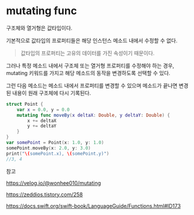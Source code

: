 # mutating func

구조체와 열거형은 값타입이다. 

기본적으로 값타입의 프로퍼티들은 해당 인스턴스 메소드 내에서 수정할 수 없다. 

>  값타입의 프로퍼티는 고유의 데이터를 가진 속성이기 때문이다.

그러나 특정 메소드 내에서 구조체 또는 열거형 프로퍼티를 수정해야 하는 경우, mutating 키워드를 가지고 해당 메소드의 동작을 변경하도록 선택할 수 있다. 

그런 다음 메소드는 메소드 내에서 프로퍼티를 변경할 수 있으며 메소드가 끝나면 변경된 내용이 원래 구조체에 다시 기록된다. 

```swift
struct Point {
    var x = 0.0, y = 0.0
    mutating func moveBy(x deltaX: Double, y deltaY: Double) {
        x += deltaX
        y += deltaY
    }
}
var somePoint = Point(x: 1.0, y: 1.0)
somePoint.moveBy(x: 2.0, y: 3.0)
print("\(somePoint.x), \(somePoint.y)")
//3, 4
```







참고

https://velog.io/@wonhee010/mutating

https://zeddios.tistory.com/258

https://docs.swift.org/swift-book/LanguageGuide/Functions.html#ID173